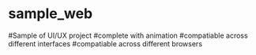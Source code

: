 # sample_web
#Sample of UI/UX project
#complete with animation
#compatiable across different interfaces
#compatiable across different browsers
